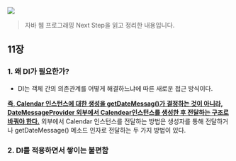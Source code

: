 ![](http://image.yes24.com/momo/TopCate935/MidCate008/93474058.jpg)



> 자바 웹 프로그래밍 Next Step을 읽고 정리한 내용입니다. 



## 11장 

### 1. 왜 DI가 필요한가? 



- DI는 객체 간의 의존관계를 어떻게 해결하느냐에 따른 새로운 접근 방식이다. 



**<u>즉, Calendar 인스턴스에 대한 생성을 getDateMessag()가 결정하는 것이 아니라, DateMessageProvider 외부에서 Calendear인스턴스를 생성한 후 전달하는 구조로 바꿔야 한다.</u>** 외부에서 Calendar 인스턴스를 전달하는 방법은 생성자를 통해 전달하거나 getDateMessage() 메소드 인자로 전달하는 두 가지 방법이 있다. 

### 2. DI를 적용하면서 쌓이는 불편함

